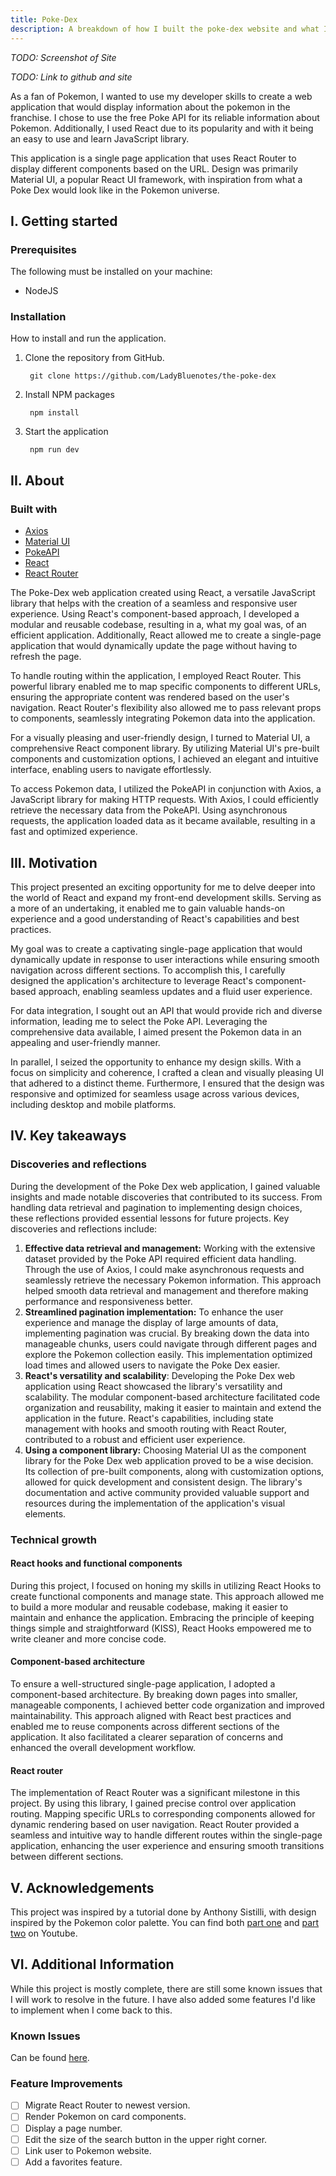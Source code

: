 ```yaml
---
title: Poke-Dex
description: A breakdown of how I built the poke-dex website and what I learned in the process.
---
```


*TODO: Screenshot of Site*

*TODO: Link to github and site*

As a fan of Pokemon, I wanted to use my developer skills to create a web application that would display information about the pokemon in the franchise. I chose to use the free Poke API for its reliable information about Pokemon. Additionally, I used React due to its popularity and with it being an easy to use and learn JavaScript library. 

This application is a single page application that uses React Router to display different components based on the URL. Design was primarily Material UI, a popular React UI framework, with inspiration from what a Poke Dex would look like in the Pokemon universe.

## I. Getting started

### Prerequisites

The following must be installed on your machine:

* NodeJS

### Installation

How to install and run the application.

1. Clone the repository from GitHub.

        git clone https://github.com/LadyBluenotes/the-poke-dex

2. Install NPM packages

        npm install

3. Start the application

        npm run dev

## II. About

### Built with

* [Axios](https://axios-http.com/docs/intro)
* [Material UI](https://mui.com/)
* [PokeAPI](https://pokeapi.co/)
* [React](https://react.dev/)
* [React Router](https://reactrouter.com/)

The Poke-Dex web application created using React, a versatile JavaScript library that helps with the creation of a seamless and responsive user experience. Using React's component-based approach, I developed a modular and reusable codebase, resulting in a, what my goal was, of an efficient application. Additionally, React allowed me to create a single-page application that would dynamically update the page without having to refresh the page.

To handle routing within the application, I employed React Router. This powerful library enabled me to map specific components to different URLs, ensuring the appropriate content was rendered based on the user's navigation. React Router's flexibility also allowed me to pass relevant props to components, seamlessly integrating Pokemon data into the application.

For a visually pleasing and user-friendly design, I turned to Material UI, a comprehensive React component library. By utilizing Material UI's pre-built components and customization options, I achieved an elegant and intuitive interface, enabling users to navigate effortlessly.

To access Pokemon data, I utilized the PokeAPI in conjunction with Axios, a JavaScript library for making HTTP requests. With Axios, I could efficiently retrieve the necessary data from the PokeAPI. Using asynchronous requests, the application loaded data as it became available, resulting in a fast and optimized experience.

## III. Motivation

This project presented an exciting opportunity for me to delve deeper into the world of React and expand my front-end development skills. Serving as a more of an undertaking, it enabled me to gain valuable hands-on experience and a good understanding of React's capabilities and best practices.

My goal was to create a captivating single-page application that would dynamically update in response to user interactions while ensuring smooth navigation across different sections. To accomplish this, I carefully designed the application's architecture to leverage React's component-based approach, enabling seamless updates and a fluid user experience.

For data integration, I sought out an API that would provide rich and diverse information, leading me to select the Poke API. Leveraging the comprehensive data available, I aimed present the Pokemon data in an appealing and user-friendly manner.

In parallel, I seized the opportunity to enhance my design skills. With a focus on simplicity and coherence, I crafted a clean and visually pleasing UI that adhered to a distinct theme. Furthermore, I ensured that the design was responsive and optimized for seamless usage across various devices, including desktop and mobile platforms.

## IV. Key takeaways

### Discoveries and reflections

During the development of the Poke Dex web application, I gained valuable insights and made notable discoveries that contributed to its success. From handling data retrieval and pagination to implementing design choices, these reflections provided essential lessons for future projects. Key discoveries and reflections include:
1. **Effective data retrieval and management:** Working with the extensive dataset provided by the Poke API required efficient data handling. Through the use of Axios, I could make asynchronous requests and seamlessly retrieve the necessary Pokemon information. This approach helped smooth data retrieval and management and therefore making performance and responsiveness better.
2. **Streamlined pagination implementation:** To enhance the user experience and manage the display of large amounts of data, implementing pagination was crucial. By breaking down the data into manageable chunks, users could navigate through different pages and explore the Pokemon collection easily. This implementation optimized load times and allowed users to navigate the Poke Dex easier.
3. **React's versatility and scalability**: Developing the Poke Dex web application using React showcased the library's versatility and scalability. The modular component-based architecture facilitated code organization and reusability, making it easier to maintain and extend the application in the future. React's capabilities, including state management with hooks and smooth routing with React Router, contributed to a robust and efficient user experience.
4. **Using a component library:** Choosing Material UI as the component library for the Poke Dex web application proved to be a wise decision. Its collection of pre-built components, along with customization options, allowed for quick development and consistent design. The library's documentation and active community provided valuable support and resources during the implementation of the application's visual elements.

### Technical growth

#### React hooks and functional components

During this project, I focused on honing my skills in utilizing React Hooks to create functional components and manage state. This approach allowed me to build a more modular and reusable codebase, making it easier to maintain and enhance the application. Embracing the principle of keeping things simple and straightforward (KISS), React Hooks empowered me to write cleaner and more concise code.

#### Component-based architecture

To ensure a well-structured single-page application, I adopted a component-based architecture. By breaking down pages into smaller, manageable components, I achieved better code organization and improved maintainability. This approach aligned with React best practices and enabled me to reuse components across different sections of the application. It also facilitated a clearer separation of concerns and enhanced the overall development workflow.

#### React router

The implementation of React Router was a significant milestone in this project. By using this library, I gained precise control over application routing. Mapping specific URLs to corresponding components allowed for dynamic rendering based on user navigation. React Router provided a seamless and intuitive way to handle different routes within the single-page application, enhancing the user experience and ensuring smooth transitions between different sections.

## V. Acknowledgements

This project was inspired by a tutorial done by Anthony Sistilli, with design inspired by the Pokemon color palette. You can find both [part one](https://www.youtube.com/watch?v=gGcLQ2sZFeg) and [part two](https://www.youtube.com/watch?v=XmTCeWbVjpM) on Youtube.

## VI. Additional Information

While this project is mostly complete, there are still some known issues that I will work to resolve in the future. I have also added some features I'd like to implement when I come back to this.

### Known Issues

Can be found [here](https://github.com/LadyBluenotes/the-poke-dex/issues).

### Feature Improvements

- [ ] Migrate React Router to newest version.
- [ ] Render Pokemon on card components.
- [ ] Display a page number.
- [ ] Edit the size of the search button in the upper right corner.
- [ ] Link user to Pokemon website.
- [ ] Add a favorites feature.

